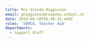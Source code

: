 ```yaml
---
title: Mrs Glenda Higginson
email: ghigginson@ruapehu.school.nz
date: 2019-08-10T04:49:35.440Z
roles: 'SENCO, Teacher Aid'
departments:
  - Support Staff
---
```


